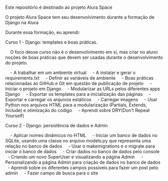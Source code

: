 Este repositório é destinado ao projeto Alura Space

O projeto Alura Space tem seu desenvolvimento durante a formação de Django na Alura

Durante essa formação, eu aprendi:

Curso 1 - Django: templates e boas práticas.

    O foco desse curso não é o desenvolvimento em si, mas criar no aluno noções de boas práticas que devem ser usadas durante o desenvolvimento do projeto.

    - A trabalhar em um ambiente virtual
    - A instalar e gerar o requirements.txt
    - Definir as variáveis de ambiente
    - Boas práticas relacionadas ao GitHub e Git em questão de publicação de projeto
    - Iniciar o projeto em Django
    - Modularizar as URLs pelos diferentes apps Django
    - Exportar os templates para a inicialização das páginas
    - Exportar e carregar os arquivos estáticos
    - Carregar imagens
    - Usar Python nos arquivos HTML para a modularização (Partials, Extends, Include) e otimização do código
    - Aprendi sobre DRY(Don't Repeat Yourself)

Curso 2 - Django: persistência de dados e Admin

    - Aplicar nomes dinâmicos no HTML
    - Iniciar um banco de dados no SQLite, usando uma classe no arquivo models.py que representa uma relação no banco de dados
    - Usar o makemigrations e o migrate para iniciar o banco de dados
    - Criar dados no banco de dados pelo console
    - Criando um novo SuperUser e visualizando a página Admin
    - Personalizando a página Admin para criação de dados no banco de dados
    - Aprendi sobre os diferentes campos possíveis para fazer um post pelo admin
    - Fazer campo de busca para o site
